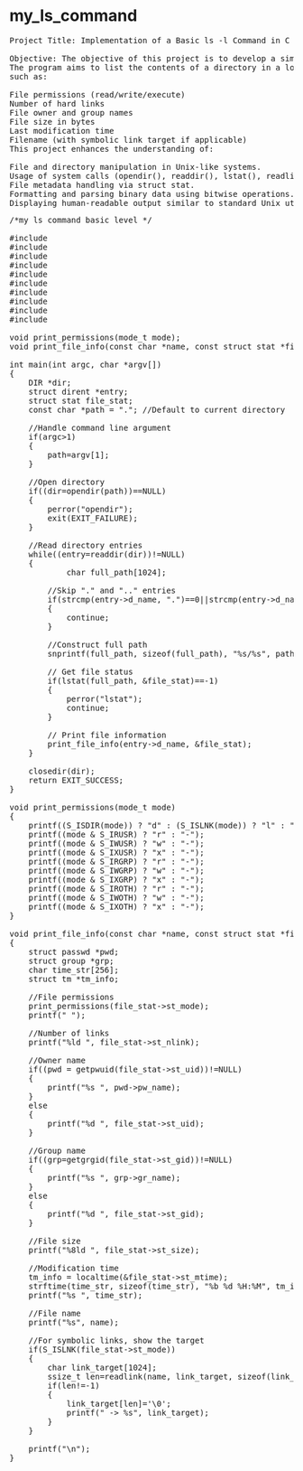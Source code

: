 # my_ls_command
<pre>
Project Title: Implementation of a Basic ls -l Command in C

Objective: The objective of this project is to develop a simplified version of the Unix ls -l command using C programming.
The program aims to list the contents of a directory in a long-format style, displaying detailed information about each file,
such as:

File permissions (read/write/execute)
Number of hard links
File owner and group names
File size in bytes
Last modification time
Filename (with symbolic link target if applicable)
This project enhances the understanding of:

File and directory manipulation in Unix-like systems.
Usage of system calls (opendir(), readdir(), lstat(), readlink()).
File metadata handling via struct stat.
Formatting and parsing binary data using bitwise operations.
Displaying human-readable output similar to standard Unix utilities.
</pre>
<pre>
/*my ls command basic level */

#include<stdio.h>
#include<stdlib.h>
#include<dirent.h>
#include<sys/stat.h>
#include<sys/types.h>
#include<pwd.h>
#include<grp.h>
#include<time.h>
#include<string.h>
#include<unistd.h>

void print_permissions(mode_t mode);
void print_file_info(const char *name, const struct stat *file_stat);

int main(int argc, char *argv[])
{
    DIR *dir;
    struct dirent *entry;
    struct stat file_stat;
    const char *path = "."; //Default to current directory

    //Handle command line argument
    if(argc>1)
    {
        path=argv[1];
    }

    //Open directory
    if((dir=opendir(path))==NULL)
    {
        perror("opendir");
        exit(EXIT_FAILURE);
    }

    //Read directory entries
    while((entry=readdir(dir))!=NULL)
    {
            char full_path[1024];

        //Skip "." and ".." entries
        if(strcmp(entry->d_name, ".")==0||strcmp(entry->d_name, "..")==0)
        {
            continue;
        }

        //Construct full path
        snprintf(full_path, sizeof(full_path), "%s/%s", path, entry->d_name);

        // Get file status
        if(lstat(full_path, &file_stat)==-1)
        {
            perror("lstat");
            continue;
        }

        // Print file information
        print_file_info(entry->d_name, &file_stat);
    }

    closedir(dir);
    return EXIT_SUCCESS;
}

void print_permissions(mode_t mode)
{
    printf((S_ISDIR(mode)) ? "d" : (S_ISLNK(mode)) ? "l" : "-");
    printf((mode & S_IRUSR) ? "r" : "-");
    printf((mode & S_IWUSR) ? "w" : "-");
    printf((mode & S_IXUSR) ? "x" : "-");
    printf((mode & S_IRGRP) ? "r" : "-");
    printf((mode & S_IWGRP) ? "w" : "-");
    printf((mode & S_IXGRP) ? "x" : "-");
    printf((mode & S_IROTH) ? "r" : "-");
    printf((mode & S_IWOTH) ? "w" : "-");
    printf((mode & S_IXOTH) ? "x" : "-");
}

void print_file_info(const char *name, const struct stat *file_stat)
{
    struct passwd *pwd;
    struct group *grp;
    char time_str[256];
    struct tm *tm_info;

    //File permissions
    print_permissions(file_stat->st_mode);
    printf(" ");

    //Number of links
    printf("%ld ", file_stat->st_nlink);

    //Owner name
    if((pwd = getpwuid(file_stat->st_uid))!=NULL)
    {
        printf("%s ", pwd->pw_name);
    }
    else
    {
        printf("%d ", file_stat->st_uid);
    }

    //Group name
    if((grp=getgrgid(file_stat->st_gid))!=NULL)
    {
        printf("%s ", grp->gr_name);
    }
    else
    {
        printf("%d ", file_stat->st_gid);
    }

    //File size
    printf("%8ld ", file_stat->st_size);

    //Modification time
    tm_info = localtime(&file_stat->st_mtime);
    strftime(time_str, sizeof(time_str), "%b %d %H:%M", tm_info);
    printf("%s ", time_str);

    //File name
    printf("%s", name);

    //For symbolic links, show the target
    if(S_ISLNK(file_stat->st_mode))
    {
        char link_target[1024];
        ssize_t len=readlink(name, link_target, sizeof(link_target)-1);
        if(len!=-1)
        {
            link_target[len]='\0';
            printf(" -> %s", link_target);
        }
    }

    printf("\n");
}
</pre>
